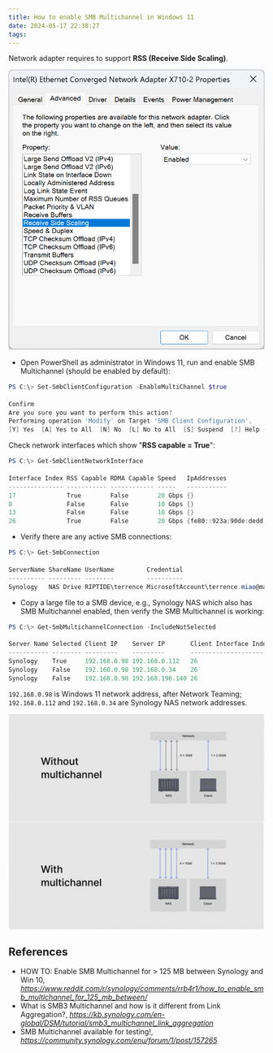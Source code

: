 ```yaml
---
title: How to enable SMB Multichannel in Windows 11
date: 2024-05-17 22:38:27
tags:
---
```


Network adapter requires to support **RSS (Receive Side Scaling)**.

![RSS (Receive Side Scaling)](/img/RSS%20-%20Receive%20Side%20Scaling.png "RSS (Receive Side Scaling)")

- Open PowerShell as administrator in Windows 11, run and enable SMB Multichannel (should be enabled by default):

```powershell
PS C:\> Set-SmbClientConfiguration -EnableMultiChannel $true

Confirm
Are you sure you want to perform this action?
Performing operation 'Modify' on Target 'SMB Client Configuration'.
[Y] Yes  [A] Yes to All  [N] No  [L] No to All  [S] Suspend  [?] Help (default is "Y"):
```

Check network interfaces which show "**RSS capable = True**":

```powershell
PS C:\> Get-SmbClientNetworkInterface

Interface Index RSS Capable RDMA Capable Speed   IpAddresses                               Friendly Name
--------------- ----------- ------------ -----   -----------                               -------------
17              True        False        20 Gbps {}                                        X710-1-WFP Native MAC Layer LightWeight Filter-0000
8               False       False        10 Gbps {}                                        X710-1
13              False       False        10 Gbps {}                                        X710-2
26              True        False        20 Gbps {fe80::923a:90de:dedd:ef44, 192.168.0.98} NIC-Team
```

- Verify there are any active SMB connections:

```powershell
PS C:\> Get-SmbConnection

ServerName ShareName UserName         Credential                               Dialect NumOpens
---------- --------- --------         ----------                               ------- --------
Synology   NAS Drive RIPTIDE\terrence MicrosoftAccount\terrence.miao@mail.net  3.1.1   2
```

- Copy a large file to a SMB device, e.g., Synology NAS which also has SMB Multichannel enabled, then verify the SMB Multichannel is working:

```powershell
PS C:\> Get-SmbMultichannelConnection -IncludeNotSelected

Server Name Selected Client IP    Server IP       Client Interface Index Server Interface Index Client RSS Capable Client RDMA Capable
----------- -------- ---------    ---------       ---------------------- ---------------------- ------------------ -------------------
Synology    True     192.168.0.98 192.168.0.112   26                     5                      False              False
Synology    False    192.168.0.98 192.168.0.34    26                     4                      False              False
Synology    False    192.168.0.98 192.168.196.140 26                     7                      False              False
```

`192.168.0.98` is Windows 11 network address, after Network Teaming; `192.168.0.112` and `192.168.0.34` are Synology NAS network addresses.

![With and without multichannel](/img/With%20and%20without%20multichannel.png "With and without multichannel")


References
----------

- HOW TO: Enable SMB Multichannel for > 125 MB between Synology and Win 10, _https://www.reddit.com/r/synology/comments/rrb4r1/how_to_enable_smb_multichannel_for_125_mb_between/_
- What is SMB3 Multichannel and how is it different from Link Aggregation?, _https://kb.synology.com/en-global/DSM/tutorial/smb3_multichannel_link_aggregation_
- SMB Multichannel available for testing!, _https://community.synology.com/enu/forum/1/post/157265_

